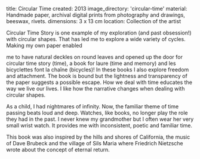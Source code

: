 title: Circular Time 
created: 2013
image_directory: 'circular-time'
material: Handmade paper, archival digital prints from photography and drawings, beeswax, rivets.
dimensions: 3 x 13 cm
location: Collection of the artist

Circular Time Story is one example of my exploration (and past obsession!) with circular shapes. That has led me to explore a wide variety of cycles. Making my own paper enabled

me to have natural deckles on round leaves and opened up the door for circular time story (time), a book for laure (time and memory) and les bicyclettes font la chaîne (bicycles)! In these books I also explore freedom and attachment. The book is bound but the lightness and transparency of the paper suggests a possible escape. How we deal with time educates the way we live our lives. I like how the narrative changes when dealing with circular shapes.

As a child, I had nightmares of infinity.  Now, the familiar theme of time passing beats loud and deep.  Watches, like books, no longer play the role they had in the past. I never knew my grandmother but I often wear her very small wrist watch. It provides me with inconsistent, poetic and familiar time.

This book was also inspired by the hills and shores of California, the music of Dave Brubeck and the village of Sils Maria where Friedrich Nietzsche wrote about the concept of eternal return.  
